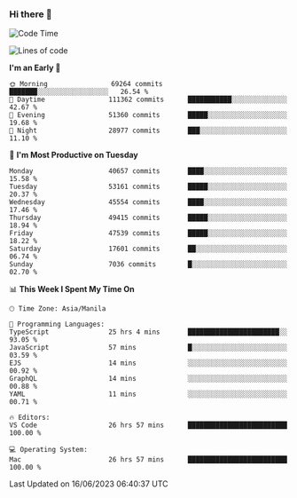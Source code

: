 ### Hi there 👋

<!--START_SECTION:waka-->
![Code Time](http://img.shields.io/badge/Code%20Time-4%2C081%20hrs%206%20mins-blue)

![Lines of code](https://img.shields.io/badge/From%20Hello%20World%20I%27ve%20Written-103.6%20million%20lines%20of%20code-blue)

**I'm an Early 🐤** 

```text
🌞 Morning                69264 commits       ███████░░░░░░░░░░░░░░░░░░   26.54 % 
🌆 Daytime                111362 commits      ███████████░░░░░░░░░░░░░░   42.67 % 
🌃 Evening                51360 commits       █████░░░░░░░░░░░░░░░░░░░░   19.68 % 
🌙 Night                  28977 commits       ███░░░░░░░░░░░░░░░░░░░░░░   11.10 % 
```
📅 **I'm Most Productive on Tuesday** 

```text
Monday                   40657 commits       ████░░░░░░░░░░░░░░░░░░░░░   15.58 % 
Tuesday                  53161 commits       █████░░░░░░░░░░░░░░░░░░░░   20.37 % 
Wednesday                45554 commits       ████░░░░░░░░░░░░░░░░░░░░░   17.46 % 
Thursday                 49415 commits       █████░░░░░░░░░░░░░░░░░░░░   18.94 % 
Friday                   47539 commits       █████░░░░░░░░░░░░░░░░░░░░   18.22 % 
Saturday                 17601 commits       ██░░░░░░░░░░░░░░░░░░░░░░░   06.74 % 
Sunday                   7036 commits        █░░░░░░░░░░░░░░░░░░░░░░░░   02.70 % 
```


📊 **This Week I Spent My Time On** 

```text
🕑︎ Time Zone: Asia/Manila

💬 Programming Languages: 
TypeScript               25 hrs 4 mins       ███████████████████████░░   93.05 % 
JavaScript               57 mins             █░░░░░░░░░░░░░░░░░░░░░░░░   03.59 % 
EJS                      14 mins             ░░░░░░░░░░░░░░░░░░░░░░░░░   00.92 % 
GraphQL                  14 mins             ░░░░░░░░░░░░░░░░░░░░░░░░░   00.88 % 
YAML                     11 mins             ░░░░░░░░░░░░░░░░░░░░░░░░░   00.71 % 

🔥 Editors: 
VS Code                  26 hrs 57 mins      █████████████████████████   100.00 % 

💻 Operating System: 
Mac                      26 hrs 57 mins      █████████████████████████   100.00 % 
```


 Last Updated on 16/06/2023 06:40:37 UTC
<!--END_SECTION:waka-->


<!--
**rad182/rad182** is a ✨ _special_ ✨ repository because its `README.md` (this file) appears on your GitHub profile.

Here are some ideas to get you started:

- 🔭 I’m currently working on ...
- 🌱 I’m currently learning ...
- 👯 I’m looking to collaborate on ...
- 🤔 I’m looking for help with ...
- 💬 Ask me about ...
- 📫 How to reach me: ...
- 😄 Pronouns: ...
- ⚡ Fun fact: ...
-->
